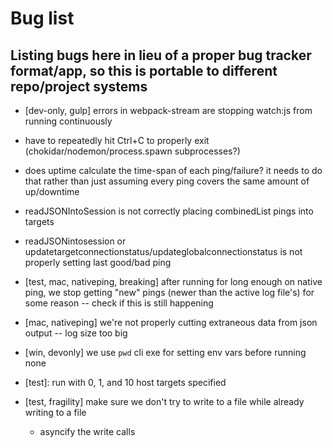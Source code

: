 # Bug list

## Listing bugs here in lieu of a proper bug tracker format/app, so this is portable to different repo/project systems

- [dev-only, gulp] errors in webpack-stream are stopping watch:js from running continuously

- have to repeatedly hit Ctrl+C to properly exit (chokidar/nodemon/process.spawn subprocesses?)

- does uptime calculate the time-span of each ping/failure? it needs to do that rather than just assuming every ping covers the same amount of up/downtime

- readJSONIntoSession is not correctly placing combinedList pings into targets
- readJSONintosession or updatetargetconnectionstatus/updateglobalconnectionstatus is not properly setting last good/bad ping

- [test, mac, nativeping, breaking] after running for long enough on native ping, we stop getting "new" pings (newer than the active log file's) for some reason -- check if this is still happening

- [mac, nativeping] we're not properly cutting extraneous data from json output
	-- log size too big
- [win, devonly] we use `pwd` cli exe for setting env vars before running none
	
- [test]: run with 0, 1, and 10 host targets specified

- [test, fragility] make sure we don't try to write to a file while already writing to a file
	- asyncify the write calls